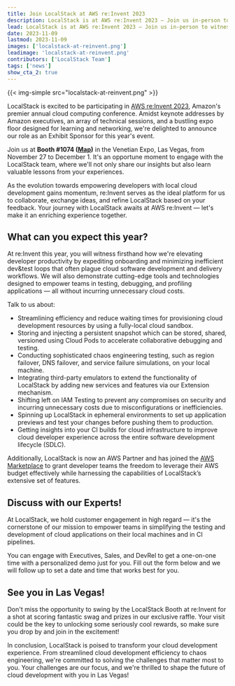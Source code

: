 ```yaml
---
title: Join LocalStack at AWS re:Invent 2023
description: LocalStack is at AWS re:Invent 2023 — Join us in-person to witness our cutting-edge demos on local Cloud Emulation, Extensions, Chaos Engineering, Security Testing, Ephemeral Environments, CI Analytics, and more!
lead: LocalStack is at AWS re:Invent 2023 — Join us in-person to witness our cutting-edge demos on local Cloud Emulation, Extensions, Chaos Engineering, Security Testing, Ephemeral Environments, CI Analytics, and more!
date: 2023-11-09
lastmod: 2023-11-09
images: ['localstack-at-reinvent.png']
leadimage: 'localstack-at-reinvent.png'
contributors: ['LocalStack Team']
tags: ['news']
show_cta_2: true
---
```


{{< img-simple src="localstack-at-reinvent.png" >}}

LocalStack is excited to be participating in [AWS re:Invent 2023](https://reinvent.awsevents.com), Amazon's premier annual cloud computing conference. Amidst keynote addresses by Amazon executives, an array of technical sessions, and a bustling expo floor designed for learning and networking, we're delighted to announce our role as an Exhibit Sponsor for this year's event.

Join us at **Booth #1074 ([Map](./file/aws-reinvent-localstack-map.pdf))** in the Venetian Expo, Las Vegas, from November 27 to December 1. It's an opportune moment to engage with the LocalStack team, where we'll not only share our insights but also learn valuable lessons from your experiences. 

As the evolution towards empowering developers with local cloud development gains momentum, re:Invent serves as the ideal platform for us to collaborate, exchange ideas, and refine LocalStack based on your feedback. Your journey with LocalStack awaits at AWS re:Invent — let's make it an enriching experience together.

## What can you expect this year?

At re:Invent this year, you will witness firsthand how we're elevating developer productivity by expediting onboarding and minimizing inefficient dev&test loops that often plague cloud software development and delivery workflows. We will also demonstrate cutting-edge tools and technologies designed to empower teams in testing, debugging, and profiling applications — all without incurring unnecessary cloud costs.

Talk to us about:

- Streamlining efficiency and reduce waiting times for provisioning cloud development resources by using a fully-local cloud sandbox.
- Storing and injecting a persistent snapshot which can be stored, shared, versioned using Cloud Pods to accelerate collaborative debugging and testing.
- Conducting sophisticated chaos engineering testing, such as region failover, DNS failover, and service failure simulations, on your local machine.
- Integrating third-party emulators to extend the functionality of LocalStack by adding new services and features via our Extension mechanism.
- Shifting left on IAM Testing to prevent any compromises on security and incurring unnecessary costs due to misconfigurations or inefficiencies.
- Spinning up LocalStack in ephemeral environments to set up application previews and test your changes before pushing them to production.
- Getting insights into your CI builds for cloud infrastructure to improve cloud developer experience across the entire software development lifecycle (SDLC).

Additionally, LocalStack is now an AWS Partner and has joined the [AWS Marketplace](https://aws.amazon.com/marketplace/pp/prodview-lllzw3ywntoxg) to grant developer teams the freedom to leverage their AWS budget effectively while harnessing the capabilities of LocalStack’s extensive set of features.

## Discuss with our Experts!

At LocalStack, we hold customer engagement in high regard — it's the cornerstone of our mission to empower teams in simplifying the testing and development of cloud applications on their local machines and in CI pipelines.

You can engage with Executives, Sales, and DevRel to get a one-on-one time with a personalized demo just for you. Fill out the form below and we will follow up to set a date and time that works best for you.

## See you in Las Vegas!

Don't miss the opportunity to swing by the LocalStack Booth at re:Invent for a shot at scoring fantastic swag and prizes in our exclusive raffle. Your visit could be the key to unlocking some seriously cool rewards, so make sure you drop by and join in the excitement!

In conclusion, LocalStack is poised to transform your cloud development experience. From streamlined cloud development efficiency to chaos engineering, we're committed to solving the challenges that matter most to you. Your challenges are our focus, and we're thrilled to shape the future of cloud development with you in Las Vegas!
